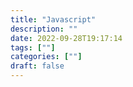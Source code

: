 ```yaml
---
title: "Javascript"
description: "" 
date: 2022-09-28T19:17:14
tags: [""]
categories: [""]
draft: false
---
```

